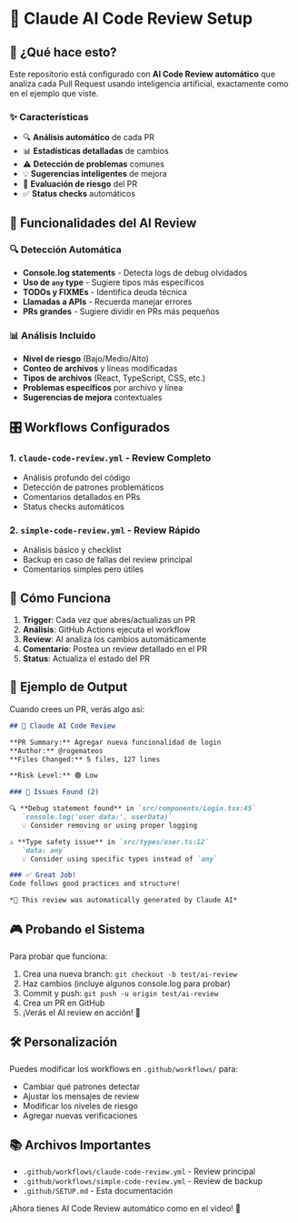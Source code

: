 # 🤖 Claude AI Code Review Setup

## 🎯 ¿Qué hace esto?

Este repositorio está configurado con **AI Code Review automático** que analiza cada Pull Request usando inteligencia artificial, exactamente como en el ejemplo que viste.

### ✨ Características

- 🔍 **Análisis automático** de cada PR
- 📊 **Estadísticas detalladas** de cambios
- ⚠️ **Detección de problemas** comunes
- 💡 **Sugerencias inteligentes** de mejora
- 🎯 **Evaluación de riesgo** del PR
- ✅ **Status checks** automáticos

## 🚀 Funcionalidades del AI Review

### 🔍 Detección Automática

- **Console.log statements** - Detecta logs de debug olvidados
- **Uso de `any` type** - Sugiere tipos más específicos
- **TODOs y FIXMEs** - Identifica deuda técnica
- **Llamadas a APIs** - Recuerda manejar errores
- **PRs grandes** - Sugiere dividir en PRs más pequeños

### 📊 Análisis Incluido

- **Nivel de riesgo** (Bajo/Medio/Alto)
- **Conteo de archivos** y líneas modificadas
- **Tipos de archivos** (React, TypeScript, CSS, etc.)
- **Problemas específicos** por archivo y línea
- **Sugerencias de mejora** contextuales

## 🎛️ Workflows Configurados

### 1. `claude-code-review.yml` - Review Completo
- Análisis profundo del código
- Detección de patrones problemáticos
- Comentarios detallados en PRs
- Status checks automáticos

### 2. `simple-code-review.yml` - Review Rápido
- Análisis básico y checklist
- Backup en caso de fallas del review principal
- Comentarios simples pero útiles

## 🔧 Cómo Funciona

1. **Trigger**: Cada vez que abres/actualizas un PR
2. **Análisis**: GitHub Actions ejecuta el workflow
3. **Review**: AI analiza los cambios automáticamente
4. **Comentario**: Postea un review detallado en el PR
5. **Status**: Actualiza el estado del PR

## 📝 Ejemplo de Output

Cuando crees un PR, verás algo así:

```markdown
## 🤖 Claude AI Code Review

**PR Summary:** Agregar nueva funcionalidad de login
**Author:** @rogemateos
**Files Changed:** 5 files, 127 lines

**Risk Level:** 🟢 Low

### 🚨 Issues Found (2)

🔍 **Debug statement found** in `src/components/Login.tsx:45`
   `console.log('user data:', userData)`
   💡 Consider removing or using proper logging

⚠️ **Type safety issue** in `src/types/user.ts:12`
   `data: any`
   💡 Consider using specific types instead of `any`

### ✅ Great Job!
Code follows good practices and structure!

*🤖 This review was automatically generated by Claude AI*
```

## 🎮 Probando el Sistema

Para probar que funciona:

1. Crea una nueva branch: `git checkout -b test/ai-review`
2. Haz cambios (incluye algunos console.log para probar)
3. Commit y push: `git push -u origin test/ai-review`
4. Crea un PR en GitHub
5. ¡Verás el AI review en acción! 🚀

## 🛠️ Personalización

Puedes modificar los workflows en `.github/workflows/` para:

- Cambiar qué patrones detectar
- Ajustar los mensajes de review
- Modificar los niveles de riesgo
- Agregar nuevas verificaciones

## 📚 Archivos Importantes

- `.github/workflows/claude-code-review.yml` - Review principal
- `.github/workflows/simple-code-review.yml` - Review de backup
- `.github/SETUP.md` - Esta documentación

¡Ahora tienes AI Code Review automático como en el video! 🎉